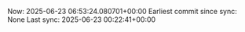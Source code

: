 Now: 2025-06-23 06:53:24.080701+00:00 Earliest commit since sync: None Last sync: 2025-06-23 00:22:41+00:00
